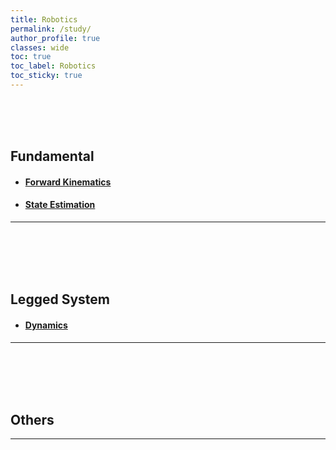 ```yaml
---
title: Robotics
permalink: /study/
author_profile: true
classes: wide
toc: true
toc_label: Robotics
toc_sticky: true
---
```

<!-- toc_icon: "cog" -->
<!-- [![Fundatmental](https://img.shields.io/badge/Fundamental-EBEBEB?style=for-the-badge)](#fundamental)&nbsp;&nbsp;&nbsp;[![Legged System](https://img.shields.io/badge/Lagged_System-EBEBEB?style=for-the-badge)](#legged-system)&nbsp;&nbsp;&nbsp;[![Others](https://img.shields.io/badge/Others-EBEBEB?style=for-the-badge)](#others) -->

<br/>
<br/>
<br/>

## Fundamental
- #### [Forward Kinematics](./forward_kinematics)   
    <!-- - #### [Denavit–Hartenberg(DH) parameters](./forward_kinematics)   -->
    <!-- - #### [Product of exponentials(POE) Formula](./forward_kinematics)  -->
<!-- #### [Inverse Kinematics](./test1)    -->
<!-- #### [Forward Dynamics](./coming_soon)    -->
<!-- #### [Inverse Dynamics](./coming_soon) -->
- #### [State Estimation](./state_estimation)   
<!-- #### [State Estimation](./coming_soon)    -->   
   
---   

<br/>
<br/>
<br/>
<br/>

## Legged System
- #### [Dynamics](./coming_soon)   
   
---
<br/>
<br/>
<br/>
<br/>

## Others

---
